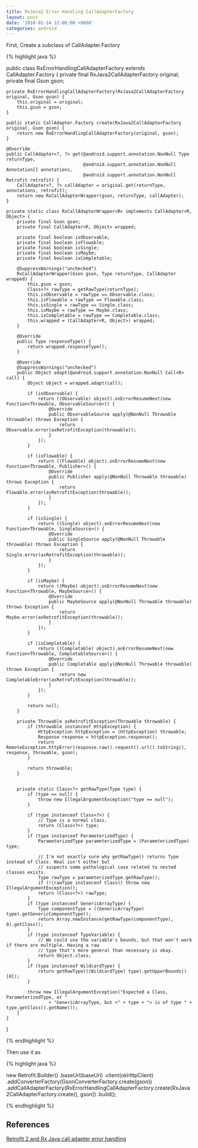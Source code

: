 ```yaml
---
title: RxJava2 Error Handling CallAdapterFactory
layout: post
date: '2018-01-14 12:06:00 +0800'
categories: android
---
```


First, Create a subclass of CallAdapter.Factory

{% highlight java %}

public class RxErrorHandlingCallAdapterFactory extends CallAdapter.Factory {
    private final RxJava2CallAdapterFactory original;
    private final Gson gson;

    private RxErrorHandlingCallAdapterFactory(RxJava2CallAdapterFactory original, Gson gson) {
        this.original = original;
        this.gson = gson;
    }

    public static CallAdapter.Factory create(RxJava2CallAdapterFactory original, Gson gson) {
        return new RxErrorHandlingCallAdapterFactory(original, gson);
    }

    @Override
    public CallAdapter<?, ?> get(@android.support.annotation.NonNull Type returnType,
                                 @android.support.annotation.NonNull Annotation[] annotations,
                                 @android.support.annotation.NonNull Retrofit retrofit) {
        CallAdapter<?, ?> callAdapter = original.get(returnType, annotations, retrofit);
        return new RxCallAdapterWrapper(gson, returnType, callAdapter);
    }

    private static class RxCallAdapterWrapper<R> implements CallAdapter<R, Object> {
        private final Gson gson;
        private final CallAdapter<R, Object> wrapped;

        private final boolean isObservable;
        private final boolean isFlowable;
        private final boolean isSingle;
        private final boolean isMaybe;
        private final boolean isCompletable;

        @SuppressWarnings("unchecked")
        RxCallAdapterWrapper(Gson gson, Type returnType, CallAdapter wrapped) {
            this.gson = gson;
            Class<?> rawType = getRawType(returnType);
            this.isObservable = rawType == Observable.class;
            this.isFlowable = rawType == Flowable.class;
            this.isSingle = rawType == Single.class;
            this.isMaybe = rawType == Maybe.class;
            this.isCompletable = rawType == Completable.class;
            this.wrapped = (CallAdapter<R, Object>) wrapped;
        }

        @Override
        public Type responseType() {
            return wrapped.responseType();
        }

        @Override
        @SuppressWarnings("unchecked")
        public Object adapt(@android.support.annotation.NonNull Call<R> call) {
            Object object = wrapped.adapt(call);

            if (isObservable) {
                return ((Observable) object).onErrorResumeNext(new Function<Throwable, ObservableSource>() {
                    @Override
                    public ObservableSource apply(@NonNull Throwable throwable) throws Exception {
                        return Observable.error(asRetrofitException(throwable));
                    }
                });
            }

            if (isFlowable) {
                return ((Flowable) object).onErrorResumeNext(new Function<Throwable, Publisher>() {
                    @Override
                    public Publisher apply(@NonNull Throwable throwable) throws Exception {
                        return Flowable.error(asRetrofitException(throwable));
                    }
                });
            }

            if (isSingle) {
                return ((Single) object).onErrorResumeNext(new Function<Throwable, SingleSource>() {
                    @Override
                    public SingleSource apply(@NonNull Throwable throwable) throws Exception {
                        return Single.error(asRetrofitException(throwable));
                    }
                });
            }

            if (isMaybe) {
                return ((Maybe) object).onErrorResumeNext(new Function<Throwable, MaybeSource>() {
                    @Override
                    public MaybeSource apply(@NonNull Throwable throwable) throws Exception {
                        return Maybe.error(asRetrofitException(throwable));
                    }
                });
            }

            if (isCompletable) {
                return ((Completable) object).onErrorResumeNext(new Function<Throwable, CompletableSource>() {
                    @Override
                    public Completable apply(@NonNull Throwable throwable) throws Exception {
                        return new CompletableError(asRetrofitException(throwable));
                    }
                });
            }

            return null;
        }

        private Throwable asRetrofitException(Throwable throwable) {
            if (throwable instanceof HttpException) {
                HttpException httpException = (HttpException) throwable;
                Response response = httpException.response();
                return RemoteException.httpError(response.raw().request().url().toString(), response, throwable, gson);
            }

            return throwable;
        }


        private static Class<?> getRawType(Type type) {
            if (type == null) {
                throw new IllegalArgumentException("type == null");
            }

            if (type instanceof Class<?>) {
                // Type is a normal class.
                return (Class<?>) type;
            }
            if (type instanceof ParameterizedType) {
                ParameterizedType parameterizedType = (ParameterizedType) type;

                // I'm not exactly sure why getRawType() returns Type instead of Class. Neal isn't either but
                // suspects some pathological case related to nested classes exists.
                Type rawType = parameterizedType.getRawType();
                if (!(rawType instanceof Class)) throw new IllegalArgumentException();
                return (Class<?>) rawType;
            }
            if (type instanceof GenericArrayType) {
                Type componentType = ((GenericArrayType) type).getGenericComponentType();
                return Array.newInstance(getRawType(componentType), 0).getClass();
            }
            if (type instanceof TypeVariable) {
                // We could use the variable's bounds, but that won't work if there are multiple. Having a raw
                // type that's more general than necessary is okay.
                return Object.class;
            }
            if (type instanceof WildcardType) {
                return getRawType(((WildcardType) type).getUpperBounds()[0]);
            }

            throw new IllegalArgumentException("Expected a Class, ParameterizedType, or "
                    + "GenericArrayType, but <" + type + "> is of type " + type.getClass().getName());
        }
    }
}

{% endhighlight %}

Then use it as

{% highlight java %}

new Retrofit.Builder()
            .baseUrl(baseUrl)
            .client(okHttpClient)
            .addConverterFactory(GsonConverterFactory.create(gson))
            .addCallAdapterFactory(RxErrorHandlingCallAdapterFactory.create(RxJava2CallAdapterFactory.create(), gson))
            .build();

{% endhighlight %}

## References

[Retrofit 2 and Rx Java call adapter error handling](https://bytes.babbel.com/en/articles/2016-03-16-retrofit2-rxjava-error-handling.html)
